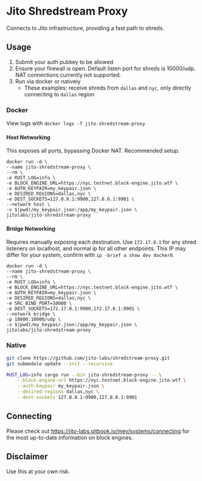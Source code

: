 # Jito Shredstream Proxy

Connects to Jito infrastructure, providing a fast path to shreds.

## Usage
1. Submit your auth pubkey to be allowed
2. Ensure your firewall is open. Default listen port for shreds is 10000/udp. NAT connections currently not supported.
3. Run via docker or natively
    - These examples: receive shreds from `dallas` and `nyc`, only directly connecting to `dallas` region

### Docker

View logs with `docker logs -f jito-shredstream-proxy`

#### Host Networking
This exposes all ports, bypassing Docker NAT. Recommended setup.
```shell
docker run -d \
--name jito-shredstream-proxy \
--rm \
-e RUST_LOG=info \
-e BLOCK_ENGINE_URL=https://nyc.testnet.block-engine.jito.wtf \
-e AUTH_KEYPAIR=my_keypair.json \
-e DESIRED_REGIONS=dallas,nyc \
-e DEST_SOCKETS=127.0.0.1:9900,127.0.0.1:9901 \
--network host \
-v $(pwd)/my_keypair.json:/app/my_keypair.json \
jitolabs/jito-shredstream-proxy
```

#### Bridge Networking
Requires manually exposing each destination.
Use `172.17.0.1` for any shred listeners on localhost, and normal ip for all other endpoints.
This IP may differ for your system, confirm with `ip -brief a show dev docker0`.
```shell
docker run -d \
--name jito-shredstream-proxy \
--rm \
-e RUST_LOG=info \
-e BLOCK_ENGINE_URL=https://nyc.testnet.block-engine.jito.wtf \
-e AUTH_KEYPAIR=my_keypair.json \
-e DESIRED_REGIONS=dallas,nyc \
-e SRC_BIND_PORT=10000 \
-e DEST_SOCKETS=172.17.0.1:9900,172.17.0.1:9901 \
--network bridge \
-p 10000:10000/udp \
-v $(pwd)/my_keypair.json:/app/my_keypair.json \
jitolabs/jito-shredstream-proxy
```

### Native
```bash
git clone https://github.com/jito-labs/shredstream-proxy.git
git submodule update --init --recursive

RUST_LOG=info cargo run --bin jito-shredstream-proxy -- \
    --block-engine-url https://nyc.testnet.block-engine.jito.wtf \
    --auth-keypair my_keypair.json \
    --desired-regions dallas,nyc \
    --dest-sockets 127.0.0.1:9900,127.0.0.1:9901
```

## Connecting
Please check out https://jito-labs.gitbook.io/mev/systems/connecting for the most up-to-date information on block engines.

## Disclaimer
Use this at your own risk.
